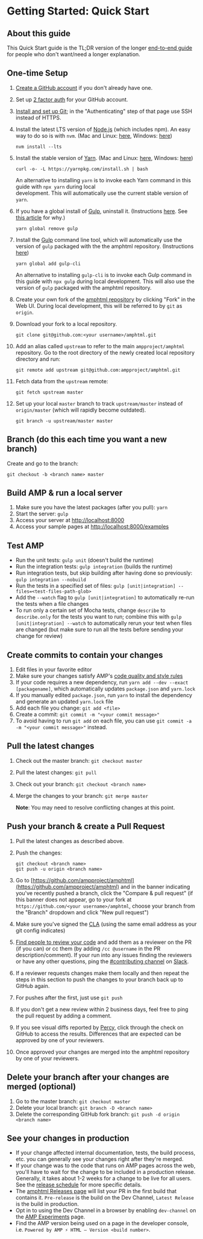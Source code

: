 <!---
Copyright 2017 The AMP HTML Authors. All Rights Reserved.

Licensed under the Apache License, Version 2.0 (the "License");
you may not use this file except in compliance with the License.
You may obtain a copy of the License at

      http://www.apache.org/licenses/LICENSE-2.0

Unless required by applicable law or agreed to in writing, software
distributed under the License is distributed on an "AS-IS" BASIS,
WITHOUT WARRANTIES OR CONDITIONS OF ANY KIND, either express or implied.
See the License for the specific language governing permissions and
limitations under the License.
-->

# Getting Started: Quick Start

## About this guide

This Quick Start guide is the TL;DR version of the longer [end-to-end guide](getting-started-e2e.md) for people who don't want/need a longer explanation.

## One-time Setup

1. [Create a GitHub account](https://help.github.com/articles/signing-up-for-a-new-github-account/) if you don't already have one.
2. Set up [2 factor auth](https://help.github.com/articles/about-two-factor-authentication/) for your GitHub account.
3. [Install and set up Git](https://help.github.com/articles/set-up-git/); in the "Authenticating" step of that page use SSH instead of HTTPS.
4.  Install the latest LTS version of [Node.js](https://nodejs.org/) (which includes npm). An easy way to do so is with `nvm`. (Mac and Linux: [here](https://github.com/creationix/nvm), Windows: [here](https://github.com/coreybutler/nvm-windows))

    ```shell
    nvm install --lts
    ```
5.  Install the stable version of [Yarn](https://yarnpkg.com/). (Mac and Linux: [here](https://yarnpkg.com/en/docs/install#alternatives-stable), Windows: [here](https://yarnpkg.com/lang/en/docs/install/#windows-stable))
    
    ```shell
    curl -o- -L https://yarnpkg.com/install.sh | bash
    ```
    An alternative to installing `yarn` is to invoke each Yarn command in this guide with `npx yarn` during local  
    development. This will automatically use the current stable version of `yarn`.

6.  If you have a global install of [Gulp](https://gulpjs.com/), uninstall it. (Instructions [here](https://github.com/gulpjs/gulp/blob/v3.9.1/docs/getting-started.md). See [this article](https://medium.com/gulpjs/gulp-sips-command-line-interface-e53411d4467) for why.)
    
    ```shell
    yarn global remove gulp
    ```
    
7.  Install the [Gulp](https://gulpjs.com/) command line tool, which will automatically use the version of `gulp` packaged with the the amphtml repository. (Instructions [here](https://github.com/gulpjs/gulp/blob/v3.9.1/docs/getting-started.md))

    ```shell
    yarn global add gulp-cli
    ```
    
    An alternative to installing `gulp-cli` is to invoke each Gulp command in this guide with `npx gulp` during local 
    development. This will also use the version of `gulp` packaged with the amphtml repository.

8.  Create your own fork of the [amphtml repository](https://github.com/ampproject/amphtml) by clicking "Fork" in the Web UI. During local development, this will be referred to by `git` as `origin`.

9.  Download your fork to a local repository.
    
    ```shell
    git clone git@github.com:<your username>/amphtml.git
    ```

10.  Add an alias called `upstream` to refer to the main `ampproject/amphtml` repository. Go to the root directory of the 
     newly created local repository directory and run:
     
     ```shell
     git remote add upstream git@github.com:ampproject/amphtml.git
     ```

11.  Fetch data from the `upstream` remote:
     
     ```shell
     git fetch upstream master
     ```
    
12.  Set up your local `master` branch to track `upstream/master` instead of `origin/master` (which will rapidly become 
     outdated).
     
     ```shell
     git branch -u upstream/master master
     ```
    
## Branch (do this each time you want a new branch)

Create and go to the branch: 

```shell
git checkout -b <branch name> master
```

## Build AMP & run a local server

1. Make sure you have the latest packages (after you pull): `yarn`
1. Start the server: `gulp`
1. Access your server at [http://localhost:8000](http://localhost:8000)
1. Access your sample pages at [http://localhost:8000/examples](http://localhost:8000/examples)

## Test AMP

* Run the unit tests: `gulp unit` (doesn't build the runtime)
* Run the integration tests: `gulp integration` (builds the runtime)
* Run integration tests, but skip building after having done so previously: `gulp integration --nobuild`
* Run the tests in a specified set of files: `gulp [unit|integration] --files=<test-files-path-glob>`
* Add the `--watch` flag to `gulp [unit|integration]` to automatically re-run the tests when a file changes
* To run only a certain set of Mocha tests, change  `describe` to `describe.only` for the tests you want to run; combine this with `gulp [unit|integration] --watch` to automatically rerun your test when files are changed (but make sure to run all the tests before sending your change for review)

## Create commits to contain your changes

1. Edit files in your favorite editor
2. Make sure your changes satisfy AMP's [code quality and style rules](getting-started-e2e.md#code-quality-and-style)
3. If your code requires a new dependency, run `yarn add --dev --exact [packagename]`, which automatically updates `package.json` and `yarn.lock`
4. If you manually edited `package.json`, run `yarn` to install the dependency and generate an updated `yarn.lock` file
5. Add each file you change: `git add <file>`
6. Create a commit: `git commit -m "<your commit message>"`
7. To avoid having to run `git add` on each file, you can use `git commit -a -m "<your commit message>"` instead.

## Pull the latest changes

1.  Check out the master branch: `git checkout master`
2.  Pull the latest changes: `git pull`
3.  Check out your branch: `git checkout <branch name>`
4.  Merge the changes to your branch: `git merge master`

      **Note**: You may need to resolve conflicting changes at this point.

## Push your branch & create a Pull Request

1.  Pull the latest changes as described above.
2.  Push the changes:

    ```shell
    git checkout <branch name>
    git push -u origin <branch name>
    ```
3. Go to [https://github.com/ampproject/amphtml](https://github.com/ampproject/amphtml) and in the banner indicating you've recently pushed a branch, click the "Compare & pull request"  (if this banner does not appear, go to your fork at `https://github.com/<your username>/amphtml`, choose your branch from the "Branch" dropdown and click "New pull request")
4. Make sure you've signed the [CLA](https://github.com/ampproject/amphtml/blob/master/contributing/contributing-code.md#contributor-license-agreement) (using the same email address as your git config indicates)
5. [Find people to review your code](https://github.com/ampproject/amphtml/blob/master/contributing/contributing-code.md#code-review-and-approval) and add them as a reviewer on the PR (if you can) or cc them (by adding `/cc @username` in the PR description/comment).  If your run into any issues finding the reviewers or have any other questions, ping the [#contributing channel](https://amphtml.slack.com/messages/C9HRJ1GPN/) on [Slack](https://bit.ly/amp-slack-signup).
6. If a reviewer requests changes make them locally and then repeat the steps in this section to push the changes to your branch back up to GitHub again.
6. For pushes after the first, just use `git push`
8. If you don't get a new review within 2 business days, feel free to ping the pull request by adding a comment.
9. If you see visual diffs reported by [Percy](http://percy.io/ampproject/amphtml), click through the check on GitHub to access the results. Differences that are expected can be approved by one of your reviewers.
10. Once approved your changes are merged into the amphtml repository by one of your reviewers.

## Delete your branch after your changes are merged (optional)

1.  Go to the master branch: `git checkout master`
2. Delete your local branch: `git branch -D <branch name>`
3.  Delete the corresponding GitHub fork branch: `git push -d origin <branch name>`

## See your changes in production

* If your change affected internal documentation, tests, the build process, etc. you can generally see your changes right after they're merged.
* If your change was to the code that runs on AMP pages across the web, you'll have to wait for the change to be included in a production release. Generally, it takes about 1-2 weeks for a change to be live for all users. See the [release schedule](release-schedule.md) for more specific details.
* The [amphtml Releases page](https://github.com/ampproject/amphtml/releases) will list your PR in the first build that contains it. `Pre-release` is the build on the Dev Channel, `Latest Release` is the build in production.
* Opt in to using the Dev Channel in a browser by enabling `dev-channel` on the [AMP Experiments](https://cdn.ampproject.org/experiments.html) page.
* Find the AMP version being used on a page in the developer console, i.e. `Powered by AMP ⚡ HTML – Version <build number>`.
